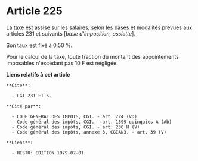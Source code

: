 # Article 225

La taxe est assise sur les salaires, selon les bases et modalités prévues aux articles 231 et suivants [*base d'imposition,
assiette*].

Son taux est fixé à 0,50 %.

Pour le calcul de la taxe, toute fraction du montant des appointements imposables n'excédant pas 10 F est négligée.

**Liens relatifs à cet article**

	**Cite**:

	  - CGI 231 ET S.

	**Cité par**:

	  - CODE GENERAL DES IMPOTS, CGI. - art. 224 (VD)
	  - Code général des impôts, CGI. - art. 1599 quinquies A (Ab)
	  - Code général des impôts, CGI. - art. 230 H (V)
	  - Code général des impôts, annexe 3, CGIAN3. - art. 39 (V)

	**Liens**:

	  - HISTO: EDITION 1979-07-01
